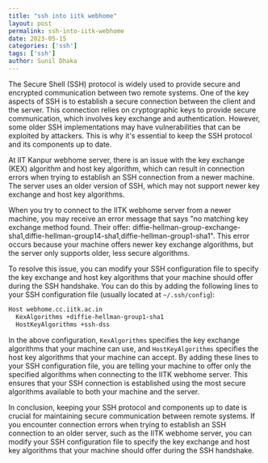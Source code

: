 ```yaml
---
title: "ssh into iitk webhome"
layout: post
permalink: ssh-into-iitk-webhome 
date: 2023-05-15
categories: ['ssh']
tags: ['ssh']
author: Sunil Dhaka
---
```


The Secure Shell (SSH) protocol is widely used to provide secure and encrypted communication between two remote systems. One of the key aspects of SSH is to establish a secure connection between the client and the server. This connection relies on cryptographic keys to provide secure communication, which involves key exchange and authentication. However, some older SSH implementations may have vulnerabilities that can be exploited by attackers. This is why it's essential to keep the SSH protocol and its components up to date.

At IIT Kanpur webhome server, there is an issue with the key exchange (KEX) algorithm and host key algorithm, which can result in connection errors when trying to establish an SSH connection from a newer machine. The server uses an older version of SSH, which may not support newer key exchange and host key algorithms.

When you try to connect to the IITK webhome server from a newer machine, you may receive an error message that says "no matching key exchange method found. Their offer: diffie-hellman-group-exchange-sha1,diffie-hellman-group14-sha1,diffie-hellman-group1-sha1". This error occurs because your machine offers newer key exchange algorithms, but the server only supports older, less secure algorithms.

To resolve this issue, you can modify your SSH configuration file to specify the key exchange and host key algorithms that your machine should offer during the SSH handshake. You can do this by adding the following lines to your SSH configuration file (usually located at `~/.ssh/config`):

```bash
Host webhome.cc.iitk.ac.in
  KexAlgorithms +diffie-hellman-group1-sha1
  HostKeyAlgorithms +ssh-dss
```

In the above configuration, `KexAlgorithms` specifies the key exchange algorithms that your machine can use, and `HostKeyAlgorithms` specifies the host key algorithms that your machine can accept. By adding these lines to your SSH configuration file, you are telling your machine to offer only the specified algorithms when connecting to the IITK webhome server. This ensures that your SSH connection is established using the most secure algorithms available to both your machine and the server.

In conclusion, keeping your SSH protocol and components up to date is crucial for maintaining secure communication between remote systems. If you encounter connection errors when trying to establish an SSH connection to an older server, such as the IITK webhome server, you can modify your SSH configuration file to specify the key exchange and host key algorithms that your machine should offer during the SSH handshake.
